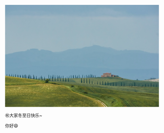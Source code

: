 ![wolfgang-assemblyman-mOTEccUNPFY.jpg](images/f1ce52f08ad9864f3bc30d2c2f9b7336.jpeg)


㊗️大家冬至日快乐~


你好😄
